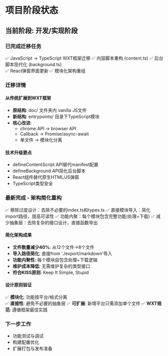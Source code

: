 # 项目阶段状态

## 当前阶段: 开发/实现阶段

### 已完成迁移任务
✅ JavaScript → TypeScript WXT框架迁移
✅ 内容脚本重构 (content.ts)
✅ 后台脚本现代化 (background.ts)  
✅ React弹窗界面更新
✅ 模块化架构重组

### 迁移详情

#### 从传统扩展到WXT框架
- **原结构**: doc/ 文件夹内 vanilla JS文件
- **新结构**: entrypoints/ 目录下TypeScript模块
- **核心改进**: 
  - chrome API → browser API
  - Callback → Promise/async-await
  - 单文件 → 模块化分离

#### 技术升级要点
- defineContentScript API替代manifest配置
- defineBackground API简化后台脚本
- React组件替代原生HTML/JS弹窗
- TypeScript类型安全

### 最新完成 - 架构简化重构  
✅ 移除过度设计：去除不必要的index.ts和types.ts
✅ 直接模块导入：简化import路径，提高可读性
✅ 功能内聚：每个模块包含完整功能(处理+下载)
✅ 减少抽象层：去除复杂的接口设计，直接函数导出

#### 简化架构成果
- **文件数量减少40%**: 从12个文件→8个文件  
- **导入路径简化**: 直接from './export/markdown'导入
- **功能内聚性**: 每个模块自包含处理+下载逻辑
- **维护成本降低**: 无需维护复杂的类型接口
- **符合KISS原则**: Keep It Simple, Stupid

#### 设计原则验证
✅ **模块化**: 功能按平台/格式分离  
✅ **直接性**: 避免不必要的抽象层
✅ **可扩展**: 新增平台只需添加单个文件
✅ **WXT规范**: 遵循框架最佳实践

### 下一步工作  
- 功能测试与调试
- 构建配置优化
- 扩展打包与发布准备